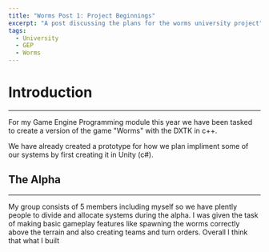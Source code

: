 ```yaml
---
title: "Worms Post 1: Project Beginnings"
excerpt: "A post discussing the plans for the worms university project"
tags: 
  - University
  - GEP
  - Worms
---
```


# Introduction
***

For my Game Engine Programming module this year we have been tasked to create a version of the game "Worms" with the DXTK in c++.

We have already created a prototype for how we plan impliment some of our systems by first creating it in Unity (c#). 

## The Alpha
***

My group consists of 5 members including myself so we have plently people to divide and allocate systems during the alpha. I was given the task of making basic gameplay features like spawning the worms correctly above the terrain and also creating teams and turn orders. Overall I think that what I built 

